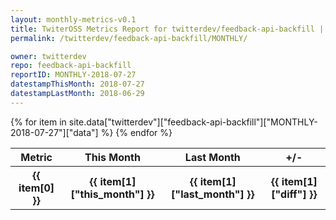 ```yaml
---
layout: monthly-metrics-v0.1
title: TwiterOSS Metrics Report for twitterdev/feedback-api-backfill | MONTHLY-2018-07-27 | 2018-07-27
permalink: /twitterdev/feedback-api-backfill/MONTHLY/

owner: twitterdev
repo: feedback-api-backfill
reportID: MONTHLY-2018-07-27
datestampThisMonth: 2018-07-27
datestampLastMonth: 2018-06-29
---
```


<table style="width: 100%">
    <tr>
        <th>Metric</th>
        <th>This Month</th>
        <th>Last Month</th>
        <th>+/-</th>
    </tr>
    {% for item in site.data["twitterdev"]["feedback-api-backfill"]["MONTHLY-2018-07-27"]["data"] %}
    <tr>
        <th>{{ item[0] }}</th>
        <th>{{ item[1]["this_month"] }}</th>
        <th>{{ item[1]["last_month"] }}</th>
        <th>{{ item[1]["diff"] }}</th>
    </tr>
    {% endfor %}
</table>

